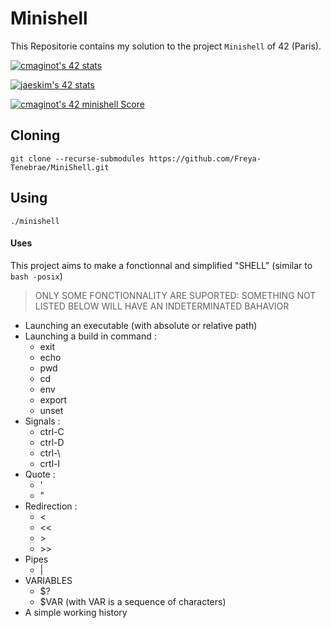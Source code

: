# Minishell

This Repositorie contains my solution to the project `Minishell` of 42 (Paris).

[![cmaginot's 42 stats](https://badge42.vercel.app/api/v2/cl1s5sord008509mlo7xr33zy/stats?cursusId=21&coalitionId=45)](https://github.com/JaeSeoKim/badge42)

[![jaeskim's 42 stats](https://badge42.herokuapp.com/api/stats/gadeneux?cursus=42cursus&privacyName=true)](https://github.com/JaeSeoKim/badge42)

[![cmaginot's 42 minishell Score](https://badge42.vercel.app/api/v2/cl1s5sord008509mlo7xr33zy/project/2409102)](https://github.com/JaeSeoKim/badge42)

## Cloning

```shell
git clone --recurse-submodules https://github.com/Freya-Tenebrae/MiniShell.git
```

## Using

```shell
./minishell
```

#### Uses
This project aims to make a fonctionnal and simplified "SHELL" (similar to `bash -posix`)

> ONLY SOME FONCTIONNALITY ARE SUPORTED: SOMETHING NOT LISTED BELOW WILL HAVE AN INDETERMINATED BAHAVIOR
 - Launching an executable (with absolute or relative path)
 - Launching a build in command :
 	- exit
 	- echo
 	- pwd
 	- cd
 	- env
 	- export
 	- unset
 - Signals : 
 	- ctrl-C 
 	- ctrl-D 
 	- ctrl-\\
 	- crtl-l
 - Quote :
 	- '
 	- "
 - Redirection :
 	- <
 	- <<
 	- \>
 	- \>\>
 - Pipes 
 	- |
 - VARIABLES
 	- $?
 	- $VAR (with VAR is a sequence of characters)
 - A simple working history
